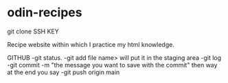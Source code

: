 # odin-recipes
git clone SSH KEY

Recipe website within which I practice my html knowledge.

GITHUB
-git status. 
-git add file name> will put it in the staging area
-git log
-git commit -m "the message you want to save with the commit"
then way at the end you say
-git push origin main